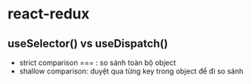 # react-redux


## useSelector() vs useDispatch()

- strict comparison === :  so sánh toàn bộ object 
- shallow comparison: duyệt qua từng key trong object để đi so sánh
